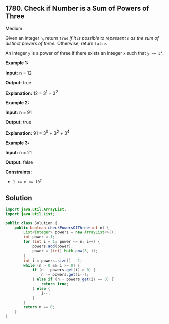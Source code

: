 ## 1780\. Check if Number is a Sum of Powers of Three

Medium

Given an integer `n`, return `true` _if it is possible to represent_ `n` _as the sum of distinct powers of three._ Otherwise, return `false`.

An integer `y` is a power of three if there exists an integer `x` such that <code>y == 3<sup>x</sup></code>.

**Example 1:**

**Input:** n = 12

**Output:** true

**Explanation:** 12 = 3<sup>1</sup> + 3<sup>2</sup>

**Example 2:**

**Input:** n = 91

**Output:** true

**Explanation:** 91 = 3<sup>0</sup> + 3<sup>2</sup> + 3<sup>4</sup>

**Example 3:**

**Input:** n = 21

**Output:** false

**Constraints:**

*   <code>1 <= n <= 10<sup>7</sup></code>

## Solution

```java
import java.util.ArrayList;
import java.util.List;

public class Solution {
    public boolean checkPowersOfThree(int n) {
        List<Integer> powers = new ArrayList<>();
        int power = 1;
        for (int i = 1; power <= n; i++) {
            powers.add(power);
            power = (int) Math.pow(3, i);
        }
        int i = powers.size() - 1;
        while (n > 0 && i >= 0) {
            if (n - powers.get(i) > 0) {
                n -= powers.get(i--);
            } else if (n - powers.get(i) == 0) {
                return true;
            } else {
                i--;
            }
        }
        return n == 0;
    }
}
```